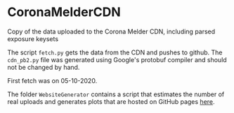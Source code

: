 # CoronaMelderCDN
Copy of the data uploaded to the Corona Melder CDN, including parsed exposure keysets

The script `fetch.py` gets the data from the CDN and pushes to github.
The `cdn_pb2.py` file was generated using Google's protobuf compiler and should not be changed by hand.

First fetch was on 05-10-2020.

The folder `WebsiteGenerator` contains a script that estimates the number of real uploads and generates plots that are hosted on GitHub pages [here](https://jorants.github.io/CoronaMelderCDN/).
